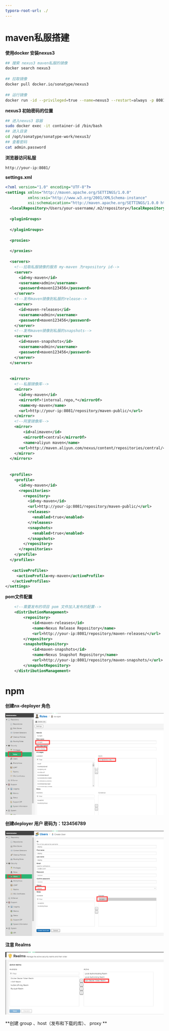 ```yaml
---
typora-root-url: ./
---
```


# maven私服搭建

**使用docker 安装nexus3**

```bash
## 搜索 nexus3 maven私服的镜像
docker search nexus3

## 拉取镜像
docker pull docker.io/sonatype/nexus3

## 运行镜像 
docker run -id --privileged=true --name=nexus3 --restart=always -p 8081:8081 -v /kichun/nexus3/nexus-data:/var/nexus-data image-id

```

**nexus3 初始密码的位置**

```bash
## 进入nexus3 容器
sudo docker exec -it container-id /bin/bash
## 进入目录
cd /opt/sonatype/sonatype-work/nexus3/
## 查看密码
cat admin.password
```



**浏览器访问私服**

```http
http://your-ip:8081/
```



**settings.xml**

```XML
<?xml version="1.0" encoding="UTF-8"?>
<settings xmlns="http://maven.apache.org/SETTINGS/1.0.0" 
          xmlns:xsi="http://www.w3.org/2001/XMLSchema-instance" 
          xsi:schemaLocation="http://maven.apache.org/SETTINGS/1.0.0 http://maven.apache.org/xsd/settings-1.0.0.xsd">
  <localRepository>/Users/your-username/.m2/repository</localRepository>
  
  <pluginGroups>

  </pluginGroups>
    
  <proxies>
    
  </proxies>

  <servers>
    <!--拉取私服镜像的服务 my-maven 为repository id-->
    <server>
      <id>my-maven</id>  
      <username>admin</username>  
      <password>maven123456</password>  
    </server>
    <!--发布maven镜像到私服的release-->
    <server>
      <id>maven-releases</id>  
      <username>admin</username>  
      <password>maven123456</password>  
    </server>
    <!--发布maven镜像到私服的snapshots-->
    <server>  
      <id>maven-snapshots</id>  
      <username>admin</username>  
      <password>maven123456</password>  
    </server>
  </servers>

  
  <mirrors>
    <!--私服镜像库-->
    <mirror>
      <id>my-maven</id>
      <mirrorOf>!internal.repo,*</mirrorOf>
      <name>my-maven</name>
      <url>http://your-ip:8081/repository/maven-public/</url>
    </mirror>
    <!--阿里镜像库-->
    <mirror>
        <id>alimaven</id>
        <mirrorOf>central</mirrorOf>
        <name>aliyun maven</name>
      <url>http://maven.aliyun.com/nexus/content/repositories/central/</url>
    </mirror>
  </mirrors>
  
  
  <profiles>    
    <profile>  
      <id>my-maven</id>  
      <repositories>  
        <repository>  
          <id>my-maven</id>
          <url>http://your-ip:8081/repository/maven-public/</url>  
          <releases>  
            <enabled>true</enabled>
          </releases>  
          <snapshots>  
            <enabled>true</enabled>  
          </snapshots>  
        </repository> 
      </repositories>  
    </profile>
  </profiles>
    
   <activeProfiles>  
     <activeProfile>my-maven</activeProfile>  
   </activeProfiles>
</settings>

```

**pom文件配置**

```XML
    <!--需要发布的项目 pom 文件加入发布的配置-->
	<distributionManagement>
        <repository>
            <id>maven-releases</id>
            <name>Nexus Release Repository</name>
            <url>http://your-ip:8081/repository/maven-releases/</url>
        </repository>
        <snapshotRepository>
            <id>maven-snapshots</id>
            <name>Nexus Snapshot Repository</name>
            <url>http://your-ip:8081/repository/maven-snapshots/</url>
        </snapshotRepository>
    </distributionManagement>
```



# npm

**创建nx-deployer 角色**

![npm-role]( https://raw.githubusercontent.com/xiaoniuge/node-images/master/npm-role.png )

**创建deployer 用户 密码为：123456789**

![npm-user]( https://raw.githubusercontent.com/xiaoniuge/node-images/master/npm-user.png )



**注意  Realms**

![npm-realms]( https://raw.githubusercontent.com/xiaoniuge/node-images/master/npm-realms.png )



**创建 group 、host（发布和下载的库）、  proxy **